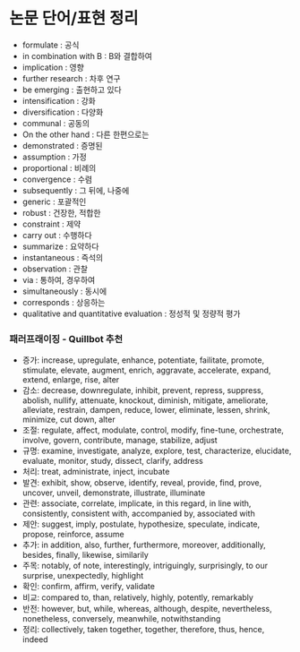 # 논문 단어/표현 정리
- formulate : 공식
- in combination with B : B와 결합하여
- implication : 영향
- further research : 차후 연구
- be emerging : 출현하고 있다
- intensification : 강화
- diversification : 다양화
- communal : 공동의
- On the other hand : 다른 한편으로는
- demonstrated : 증명된
- assumption : 가정
- proportional : 비례의
- convergence : 수렴
- subsequently : 그 뒤에, 나중에
- generic : 포괄적인
- robust : 건장한, 적합한 
- constraint : 제약
- carry out : 수행하다
- summarize : 요약하다
- instantaneous : 즉석의
- observation : 관찰
- via : 통하여, 경우하여
- simultaneously : 동시에
- corresponds : 상응하는
- qualitative and quantitative evaluation : 정성적 및 정량적 평가

### 패러프래이징 - Quillbot 추천
- 증가: increase, upregulate, enhance, potentiate, failitate, promote, stimulate, elevate, augment, enrich, aggravate, accelerate, expand, extend, enlarge, rise, alter
- 감소: decrease, downregulate, inhibit, prevent, repress, suppress, abolish, nullify, attenuate, knockout, diminish, mitigate, ameliorate, alleviate, restrain, dampen, reduce, lower, eliminate, lessen, shrink, minimize, cut down, alter
- 조절: regulate, affect, modulate, control, modify, fine-tune, orchestrate, involve, govern, contribute, manage, stabilize, adjust
- 규명: examine, investigate, analyze, explore, test, characterize, elucidate, evaluate, monitor, study, dissect, clarify, address
- 처리: treat, administrate, inject, incubate
- 발견: exhibit, show, observe, identify, reveal, provide, find, prove, uncover, unveil, demonstrate, illustrate, illuminate
- 관련: associate, correlate, implicate, in this regard, in line with, consistently, consistent with, accompanied by, associated with
- 제안: suggest, imply, postulate, hypothesize, speculate, indicate, propose, reinforce, assume
- 추가: in addition, also, further, furthermore, moreover, additionally, besides, finally, likewise, similarily
- 주목: notably, of note, interestingly, intriguingly, surprisingly, to our surprise, unexpectedly, highlight
- 확인: confirm, affirm, verify, validate
- 비교: compared to, than, relatively, highly, potently, remarkably
- 반전: however, but, while, whereas, although, despite, nevertheless, nonetheless, conversely, meanwhile, notwithstanding
- 정리: collectively, taken together, together, therefore, thus, hence, indeed


